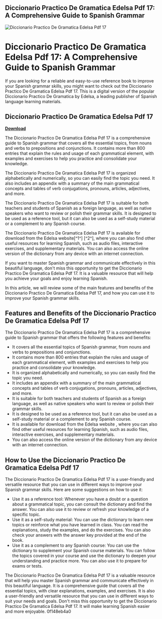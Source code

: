 ## Diccionario Practico De Gramatica Edelsa Pdf 17: A Comprehensive Guide to Spanish Grammar

 
![Diccionario Practico De Gramatica Edelsa Pdf 17](https://www.fluentu.com/blog/spanish/wp-content/uploads/sites/2/2015/03/advanced-Spanish-books.jpg)

 
# Diccionario Practico De Gramatica Edelsa Pdf 17: A Comprehensive Guide to Spanish Grammar
  
If you are looking for a reliable and easy-to-use reference book to improve your Spanish grammar skills, you might want to check out the Diccionario Practico De Gramatica Edelsa Pdf 17. This is a digital version of the popular Diccionario Practico De Gramatica by Edelsa, a leading publisher of Spanish language learning materials.
 
## Diccionario Practico De Gramatica Edelsa Pdf 17


[**Download**](https://www.google.com/url?q=https%3A%2F%2Furlca.com%2F2tK8M0&sa=D&sntz=1&usg=AOvVaw3BlMcS5eE0ZYBL5c3Va9cC)

  
The Diccionario Practico De Gramatica Edelsa Pdf 17 is a comprehensive guide to Spanish grammar that covers all the essential topics, from nouns and verbs to prepositions and conjunctions. It contains more than 800 entries that explain the rules and usage of each grammatical element, with examples and exercises to help you practice and consolidate your knowledge.
  
The Diccionario Practico De Gramatica Edelsa Pdf 17 is organized alphabetically and numerically, so you can easily find the topic you need. It also includes an appendix with a summary of the main grammatical concepts and tables of verb conjugations, pronouns, articles, adjectives, and more.
  
The Diccionario Practico De Gramatica Edelsa Pdf 17 is suitable for both teachers and students of Spanish as a foreign language, as well as native speakers who want to review or polish their grammar skills. It is designed to be used as a reference tool, but it can also be used as a self-study material or a complement to any Spanish course.
  
The Diccionario Practico De Gramatica Edelsa Pdf 17 is available for download from the Edelsa website[^1^] [^2^], where you can also find other useful resources for learning Spanish, such as audio files, interactive exercises, and supplementary materials. You can also access the online version of the dictionary from any device with an internet connection.
  
If you want to master Spanish grammar and communicate effectively in this beautiful language, don't miss this opportunity to get the Diccionario Practico De Gramatica Edelsa Pdf 17. It is a valuable resource that will help you achieve your goals and enjoy learning Spanish.
  
In this article, we will review some of the main features and benefits of the Diccionario Practico De Gramatica Edelsa Pdf 17, and how you can use it to improve your Spanish grammar skills.
  
## Features and Benefits of the Diccionario Practico De Gramatica Edelsa Pdf 17
  
The Diccionario Practico De Gramatica Edelsa Pdf 17 is a comprehensive guide to Spanish grammar that offers the following features and benefits:
  
- It covers all the essential topics of Spanish grammar, from nouns and verbs to prepositions and conjunctions.
- It contains more than 800 entries that explain the rules and usage of each grammatical element, with examples and exercises to help you practice and consolidate your knowledge.
- It is organized alphabetically and numerically, so you can easily find the topic you need.
- It includes an appendix with a summary of the main grammatical concepts and tables of verb conjugations, pronouns, articles, adjectives, and more.
- It is suitable for both teachers and students of Spanish as a foreign language, as well as native speakers who want to review or polish their grammar skills.
- It is designed to be used as a reference tool, but it can also be used as a self-study material or a complement to any Spanish course.
- It is available for download from the Edelsa website , where you can also find other useful resources for learning Spanish, such as audio files, interactive exercises, and supplementary materials.
- You can also access the online version of the dictionary from any device with an internet connection.

## How to Use the Diccionario Practico De Gramatica Edelsa Pdf 17
  
The Diccionario Practico De Gramatica Edelsa Pdf 17 is a user-friendly and versatile resource that you can use in different ways to improve your Spanish grammar skills. Here are some suggestions on how to use it:

- Use it as a reference tool: Whenever you have a doubt or a question about a grammatical topic, you can consult the dictionary and find the answer. You can also use it to review or refresh your knowledge of a specific topic.
- Use it as a self-study material: You can use the dictionary to learn new topics or reinforce what you have learned in class. You can read the explanations, study the examples, and do the exercises. You can also check your answers with the answer key provided at the end of the book.
- Use it as a complement to any Spanish course: You can use the dictionary to supplement your Spanish course materials. You can follow the topics covered in your course and use the dictionary to deepen your understanding and practice more. You can also use it to prepare for exams or tests.

The Diccionario Practico De Gramatica Edelsa Pdf 17 is a valuable resource that will help you master Spanish grammar and communicate effectively in this beautiful language. It is a comprehensive guide that covers all the essential topics, with clear explanations, examples, and exercises. It is also a user-friendly and versatile resource that you can use in different ways to suit your needs and goals. Don't miss this opportunity to get the Diccionario Practico De Gramatica Edelsa Pdf 17. It will make learning Spanish easier and more enjoyable.
 0f148eb4a0
